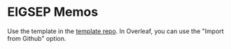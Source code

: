 # EIGSEP Memos

Use the template in the [template repo](https://github.com/EIGSEP/EIGSEP-Memo-Templates). In Overleaf, you can use the "Import from Github" option.
